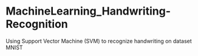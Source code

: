 # MachineLearning_Handwriting-Recognition
Using Support Vector Machine (SVM) to recognize handwriting on dataset MNIST
